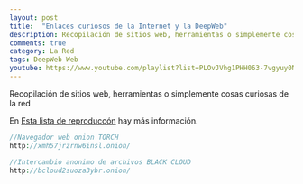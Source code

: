 ```yaml
---
layout: post
title:  "Enlaces curiosos de la Internet y la DeepWeb"
description: Recopilación de sitios web, herramientas o simplemente cosas curiosas de la red
comments: true
category: La Red
tags: DeepWeb Web
youtube: https://www.youtube.com/playlist?list=PLOvJVhg1PHH063-7vgyuy0N0c_yKpfZsG
---
```

Recopilación de sitios web, herramientas o simplemente cosas curiosas de la red

En <a target="_blank" href="{{ page.youtube }}">Esta lista de reproduccón</a> hay más información.

```PHP
//Navegador web onion TORCH
http://xmh57jrzrnw6insl.onion/

//Intercambio anonimo de archivos BLACK CLOUD
http://bcloud2suoza3ybr.onion/
```
